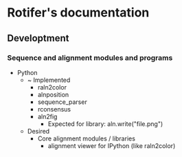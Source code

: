 Rotifer's documentation
=======================

Developtment
------------

### Sequence and alignment modules and programs

- Python
  - ~ Implemented
    - raln2color
    - alnposition
    - sequence\_parser
    - rconsensus
    - aln2fig
      - Expected for library: aln.write("file.png")
  - Desired
    - Core alignment modules / libraries
      - alignment viewer for IPython (like raln2color)
